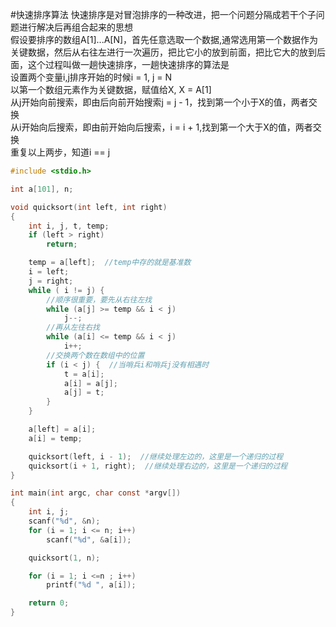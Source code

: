 #快速排序算法
快速排序是对冒泡排序的一种改进，把一个问题分隔成若干个子问题进行解决后再组合起来的思想          
假设要排序的数组A[1]...A[N]，首先任意选取一个数据,通常选用第一个数据作为关键数据，然后从右往左进行一次遍历，把比它小的放到前面，把比它大的放到后面，这个过程叫做一趟快速排序，一趟快速排序的算法是       
设置两个变量i,j排序开始的时候i = 1, j = N        
以第一个数组元素作为关键数据，赋值给X, X = A[1]         
从j开始向前搜索，即由后向前开始搜索j = j - 1，找到第一个小于X的值，两者交换         
从i开始向后搜索，即由前开始向后搜索，i = i + 1,找到第一个大于X的值，两者交换        
重复以上两步，知道i == j        


```c
#include <stdio.h>

int a[101], n;

void quicksort(int left, int right)
{
	int i, j, t, temp;
	if (left > right)
		return;

	temp = a[left];  //temp中存的就是基准数
	i = left;
	j = right;
	while ( i != j) {
		//顺序很重要，要先从右往左找
		while (a[j] >= temp && i < j)
			j--;
		//再从左往右找
		while (a[i] <= temp && i < j)
			i++;
		//交换两个数在数组中的位置
		if (i < j) {  //当哨兵i和哨兵j没有相遇时
			t = a[i];
			a[i] = a[j];
			a[j] = t;
		}
	}

	a[left] = a[i];
	a[i] = temp;

	quicksort(left, i - 1);  //继续处理左边的，这里是一个递归的过程
	quicksort(i + 1, right);  //继续处理右边的，这里是一个递归的过程
}

int main(int argc, char const *argv[])
{
	int i, j;
	scanf("%d", &n);
	for (i = 1; i <= n; i++)
		scanf("%d", &a[i]);

	quicksort(1, n);

	for (i = 1; i <=n ; i++)
		printf("%d ", a[i]);

	return 0;
}
```